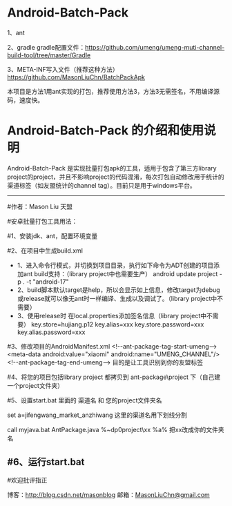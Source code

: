 # Android-Batch-Pack

1、ant

2、gradle
gradle配置文件：https://github.com/umeng/umeng-muti-channel-build-tool/tree/master/Gradle

3、META-INF写入文件（推荐这种方法）
https://github.com/MasonLiuChn/BatchPackApk

本项目是方法1用ant实现的打包，推荐使用方法3，方法3无需签名，不用编译源码，速度快。

# Android-Batch-Pack 的介绍和使用说明

Android-Batch-Pack 是实现批量打包apk的工具，适用于包含了第三方library project的project，并且不影响project的代码混淆，每次打包自动修改用于统计的渠道标签（如友盟统计的channel tag）。目前只是用于windows平台。


------

#作者：Mason Liu           天盟

#安卓批量打包工具用法：

#1、安装jdk、ant，配置环境变量

#2、在项目中生成build.xml

* 1、进入命令行模式，并切换到项目目录，执行如下命令为ADT创建的项目添加ant build支持：（library project中也需要生产）
android update project -p . -t  "android-17"
* 2、build脚本默认target是help，所以会显示如上信息，修改target为debug或release就可以像无ant时一样编译、生成以及调试了。（library project中不需要）
* 3、使用release时  在local.properties添加签名信息（library project中不需要）
key.store=hujiang.p12
key.alias=xxx
key.store.password=xxx
key.alias.password=xxx

#3、修改项目的AndroidManifest.xml
&lt;!--ant-package-tag-start-umeng-->&lt;meta-data android:value="xiaomi" android:name="UMENG_CHANNEL"/>&lt;!--ant-package-tag-end-umeng--> 
目的是让工具识别到你的友盟标签

#4、将您的项目包括library project 都拷贝到 ant-package\project 下（自己建一个project文件夹）

#5、设置start.bat 里面的 渠道名 和 您的project文件夹名

set a=jifengwang_market_anzhiwang  这里的渠道名用下划线分割

call myjava.bat AntPackage.java %~dp0project\xx %a%  把xx改成你的文件夹名

#6、运行start.bat
------
#欢迎批评指正

博客：http://blog.csdn.net/masonblog
邮箱：MasonLiuChn@gmail.com




